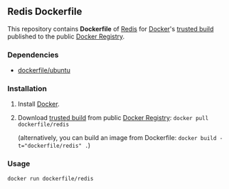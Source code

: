 ## Redis Dockerfile


This repository contains **Dockerfile** of [Redis](http://redis.io/) for [Docker](https://www.docker.io/)'s [trusted build](https://index.docker.io/u/dockerfile/redis/) published to the public [Docker Registry](https://index.docker.io/).


### Dependencies

* [dockerfile/ubuntu](https://github.com/dockerfile/ubuntu)


### Installation

1. Install [Docker](https://www.docker.io/).

2. Download [trusted build](https://index.docker.io/u/dockerfile/redis/) from public [Docker Registry](https://index.docker.io/): `docker pull dockerfile/redis`

   (alternatively, you can build an image from Dockerfile: `docker build -t="dockerfile/redis" .`)


### Usage

    docker run dockerfile/redis
